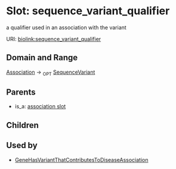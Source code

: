 
# Slot: sequence_variant_qualifier


a qualifier used in an association with the variant

URI: [biolink:sequence_variant_qualifier](https://w3id.org/biolink/vocab/sequence_variant_qualifier)


## Domain and Range

[Association](Association.md) &#8594;  <sub>OPT</sub> [SequenceVariant](SequenceVariant.md)

## Parents

 *  is_a: [association slot](association_slot.md)

## Children


## Used by

 * [GeneHasVariantThatContributesToDiseaseAssociation](GeneHasVariantThatContributesToDiseaseAssociation.md)
